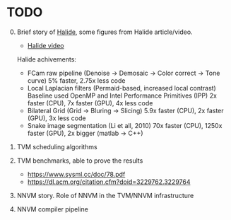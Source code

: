 
TODO
====

  0. Brief story of [Halide](http://halide-lang.org/), some figures from Halide
     article/video.

      * [Halide video](https://youtu.be/3uiEyEKji0M)

     Halide achivements:

      * FCam raw pipeline (Denoise -> Demosaic -> Color correct -> Tone curve)
        5% faster, 2.75x less code
      * Local Laplacian filters (Permaid-based, increased local contrast)
        Baseline used OpenMP and Intel Performance Primitives (IPP)
        2x faster (CPU), 7x faster (GPU), 4x less code
      * Bilateral Grid (Grid -> Bluring -> Slicing)
        5.9x faster (CPU), 2x faster (GPU), 3x less code
      * Snake image segmentation (Li et all, 2010)
        70x faster (CPU), 1250x faster (GPU), 2x bigger (matlab -> C++)

  10. TVM scheduling algorithms
  20. TVM benchmarks, able to prove the results

      * https://www.sysml.cc/doc/78.pdf
      * https://dl.acm.org/citation.cfm?doid=3229762.3229764

  30. NNVM story. Role of NNVM in the TVM/NNVM infrastructure
  40. NNVM compiler pipeline

